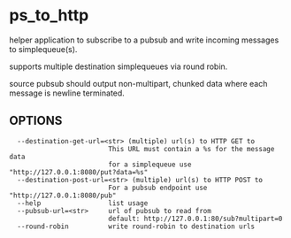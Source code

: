 ps_to_http
==========

helper application to subscribe to a pubsub and write incoming messages
to simplequeue(s).

supports multiple destination simplequeues via round robin.

source pubsub should output non-multipart, chunked data where each 
message is newline terminated.

OPTIONS
-------
```
  --destination-get-url=<str> (multiple) url(s) to HTTP GET to
                         This URL must contain a %s for the message data
                         for a simplequeue use "http://127.0.0.1:8080/put?data=%s"
  --destination-post-url=<str> (multiple) url(s) to HTTP POST to
                         For a pubsub endpoint use "http://127.0.0.1:8080/pub"
  --help                 list usage
  --pubsub-url=<str>     url of pubsub to read from
                         default: http://127.0.0.1:80/sub?multipart=0
  --round-robin          write round-robin to destination urls
```
